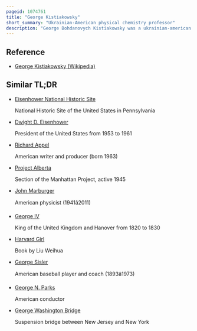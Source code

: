 ```yaml
---
pageid: 1074761
title: "George Kistiakowsky"
short_summary: "Ukrainian-American physical chemistry professor"
description: "George Bohdanovych Kistiakowsky was a ukrainian-american physical Chemistry Professor at Harvard who participated in the Manhattan Project and later served as President dwight D. Eisenhower's Science Advisor."
---
```


## Reference

- [George Kistiakowsky (Wikipedia)](https://en.wikipedia.org/?curid=1074761)

## Similar TL;DR

- [Eisenhower National Historic Site](/tldr/en/eisenhower-national-historic-site)

  National Historic Site of the United States in Pennsylvania

- [Dwight D. Eisenhower](/tldr/en/dwight-d-eisenhower)

  President of the United States from 1953 to 1961

- [Richard Appel](/tldr/en/richard-appel)

  American writer and producer (born 1963)

- [Project Alberta](/tldr/en/project-alberta)

  Section of the Manhattan Project, active 1945

- [John Marburger](/tldr/en/john-marburger)

  American physicist (1941â2011)

- [George IV](/tldr/en/george-iv)

  King of the United Kingdom and Hanover from 1820 to 1830

- [Harvard Girl](/tldr/en/harvard-girl)

  Book by Liu Weihua

- [George Sisler](/tldr/en/george-sisler)

  American baseball player and coach (1893â1973)

- [George N. Parks](/tldr/en/george-n-parks)

  American conductor

- [George Washington Bridge](/tldr/en/george-washington-bridge)

  Suspension bridge between New Jersey and New York
